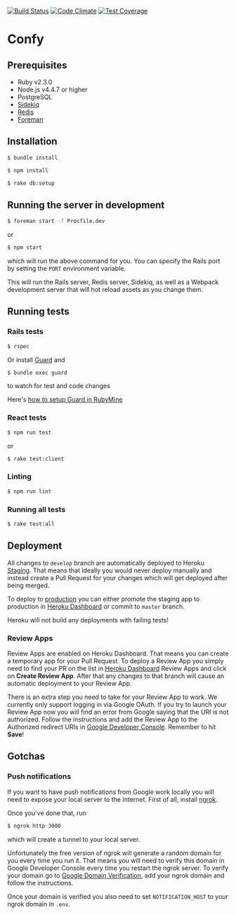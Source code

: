 [![Build Status](https://travis-ci.org/u2i/confy.svg?branch=develop)](https://travis-ci.org/u2i/confy)
[![Code Climate](https://codeclimate.com/github/u2i/confy/badges/gpa.svg)](https://codeclimate.com/github/u2i/confy)
[![Test Coverage](https://codeclimate.com/github/u2i/confy/badges/coverage.svg)](https://codeclimate.com/github/u2i/confy/coverage)

# Confy

## Prerequisites
* Ruby v2.3.0
* Node.js v4.4.7 or higher
* PostgreSQL
* [Sidekiq](https://github.com/mperham/sidekiq)
* [Redis](http://redis.io/download)
* [Foreman](https://github.com/ddollar/foreman)

## Installation
```bash
$ bundle install
```
```bash
$ npm install
```
```bash
$ rake db:setup
```

## Running the server in development
```bash
$ foreman start -f Procfile.dev
```
or
```bash
$ npm start
```
which will run the above command for you. You can specify the Rails port by setting the `PORT` environment variable.

This will run the Rails server, Redis server, Sidekiq, as well as a Webpack development server that will hot reload assets as you change them.

## Running tests

### Rails tests
```bash
$ rspec
```

Or install [Guard](https://github.com/guard/guard) and 
```bash
$ bundle exec guard
```
to watch for test and code changes

Here's [how to setup Guard in RubyMine](http://stackoverflow.com/questions/11996124/is-it-impossible-to-use-guard-with-rubymine#answer-12000765)

### React tests
```bash
$ npm run test
```
or
```bash
$ rake test:client
```

### Linting
```bash
$ npm run lint
```

### Running all tests
```bash
$ rake test:all
```

## Deployment
All changes to `develop` branch are automatically deployed to Heroku [Staging](https://u2i-confy-staging.herokuapp.com/). That means that ideally you would never deploy manually and instead create a Pull Request for your changes which will get deployed after being merged. 

To deploy to [production](https://u2i-confy.herokuapp.com/) you can either promote the staging app to production in [Heroku Dashboard](https://dashboard.heroku.com/pipelines/1cbd7b9e-0cb0-4da3-9f6d-56761206e16f) or commit to `master` branch.

Heroku will not build any deployments with failing tests!

### Review Apps
Review Apps are enabled on Heroku Dashboard. That means you can create a temporary app for your Pull Request.
To deploy a Review App you simply need to find your PR on the list in [Heroku Dashboard](https://dashboard.heroku.com/pipelines/1cbd7b9e-0cb0-4da3-9f6d-56761206e16f) Review Apps and click on **Create Review App**. After that any changes to that branch will cause an automatic deployment to your Review App.

There is an extra step you need to take for your Review App to work. We currently only support logging in via Google OAuth. If you try to launch your Review App now you will find an error from Google saying that the URI is not authorized. Follow the instructions and add the Review App to the Authorized redirect URIs in [Google Developer Console](https://console.developers.google.com/apis/credentials/oauthclient/659112718098-i3u6g3s46vv5tccjvjcsfhrfta3omdvc.apps.googleusercontent.com?project=effective-relic-136507). Remember to hit **Save**!

## Gotchas

### Push notifications
If you want to have push notifications from Google work locally you will need to expose your local server to the Internet.
First of all, install [ngrok](https://ngrok.com/download). 

Once you've done that, run
```bash
$ ngrok http 3000
```
which will create a tunnel to your local server.

Unfortunately the free version of ngrok will generate a random domain for you every time you run it. That means you will need to verify this domain in Google Developer Console every time you restart the ngrok server. To verify your domain go to [Google Domain Verification](https://console.developers.google.com/apis/credentials/domainverification?project=effective-relic-136507), add your ngrok domain and follow the instructions.

Once your domain is verified you also need to set `NOTIFICATION_HOST` to your ngrok domain in `.env`.
